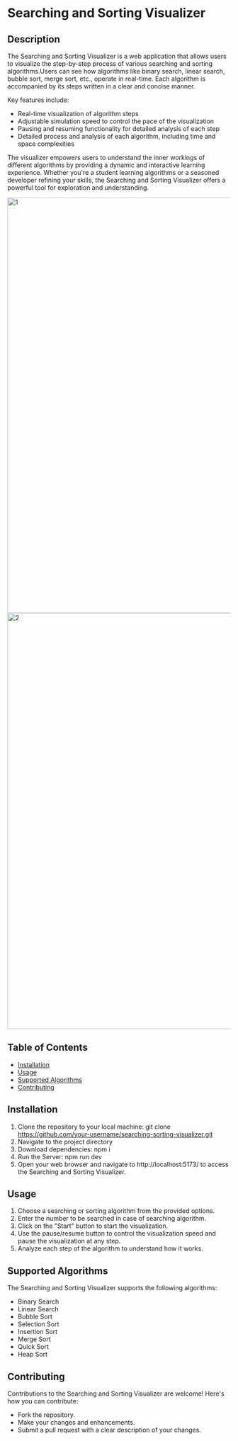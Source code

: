 # Searching and Sorting Visualizer
## Description
The Searching and Sorting Visualizer is a web application that allows users to visualize the step-by-step process
of various searching and sorting algorithms.Users can see how algorithms like binary search, linear search, bubble sort, merge sort, etc.,
operate in real-time. Each algorithm is accompanied by its steps written in a clear and concise manner.

Key features include:
- Real-time visualization of algorithm steps
- Adjustable simulation speed to control the pace of the visualization
- Pausing and resuming functionality for detailed analysis of each step
- Detailed process and analysis of each algorithm, including time and space complexities

The visualizer empowers users to understand the inner workings of different algorithms by providing a dynamic and interactive 
learning experience. Whether you're a student learning algorithms or a seasoned developer refining your skills, the Searching and 
Sorting Visualizer offers a powerful tool for exploration and understanding.

<img width="939" alt="1" src="https://github.com/GaganBansal22/Searching-and-Sorting-Visualizer/assets/122668312/d2aaf192-94ad-44d6-8173-7be85c62948c">
<img width="940" alt="2" src="https://github.com/GaganBansal22/Searching-and-Sorting-Visualizer/assets/122668312/ed1183ed-5ff9-42f5-b8d6-3b0971daa342">

## Table of Contents
- [Installation](#installation)
- [Usage](#usage)
- [Supported Algorithms](#supported-algorithms)
- [Contributing](#contributing)
## Installation
1. Clone the repository to your local machine: git clone https://github.com/your-username/searching-sorting-visualizer.git
2. Navigate to the project directory
3. Download dependencies: npm i
4. Run the Server: npm run dev
5. Open your web browser and navigate to http://localhost:5173/ to access the Searching and Sorting Visualizer.
## Usage
1. Choose a searching or sorting algorithm from the provided options.
2. Enter the number to be searched in case of searching algorithm.
3. Click on the "Start" button to start the visualization.
4. Use the pause/resume button to control the visualization speed and pause the visualization at any step.
5. Analyze each step of the algorithm to understand how it works.
## Supported Algorithms
The Searching and Sorting Visualizer supports the following algorithms:
- Binary Search
- Linear Search
- Bubble Sort
- Selection Sort
- Insertion Sort
- Merge Sort
- Quick Sort
- Heap Sort
## Contributing
Contributions to the Searching and Sorting Visualizer are welcome! Here's how you can contribute:
- Fork the repository.
- Make your changes and enhancements.
- Submit a pull request with a clear description of your changes.
